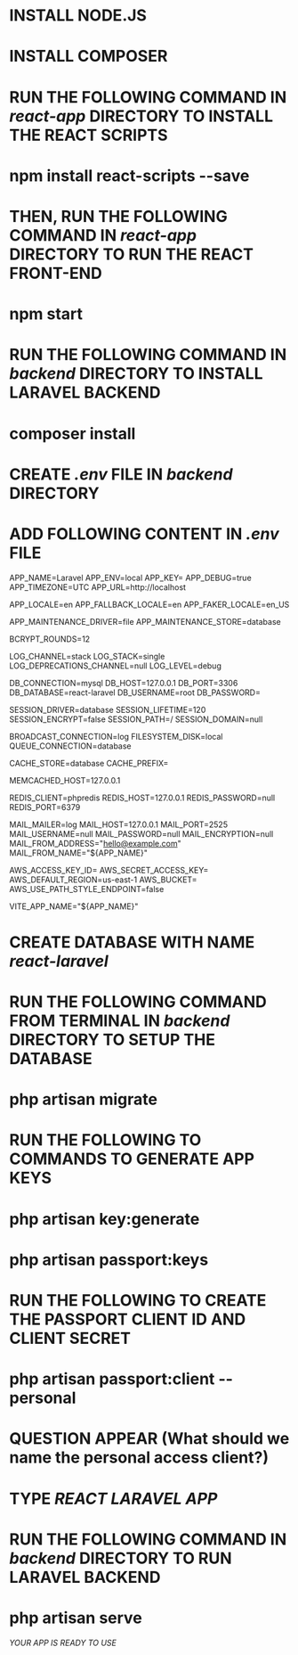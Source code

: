 # INSTALL NODE.JS 
# INSTALL COMPOSER

# RUN THE FOLLOWING COMMAND IN *react-app* DIRECTORY TO INSTALL THE REACT SCRIPTS
# npm install react-scripts --save

# THEN, RUN THE FOLLOWING COMMAND IN *react-app* DIRECTORY TO RUN THE REACT FRONT-END
# npm start

# RUN THE FOLLOWING COMMAND IN *backend* DIRECTORY TO INSTALL LARAVEL BACKEND
# composer install

# CREATE *.env* FILE IN *backend* DIRECTORY

# ADD FOLLOWING CONTENT IN *.env* FILE
APP_NAME=Laravel
APP_ENV=local
APP_KEY=
APP_DEBUG=true
APP_TIMEZONE=UTC
APP_URL=http://localhost

APP_LOCALE=en
APP_FALLBACK_LOCALE=en
APP_FAKER_LOCALE=en_US

APP_MAINTENANCE_DRIVER=file
APP_MAINTENANCE_STORE=database

BCRYPT_ROUNDS=12

LOG_CHANNEL=stack
LOG_STACK=single
LOG_DEPRECATIONS_CHANNEL=null
LOG_LEVEL=debug

DB_CONNECTION=mysql
DB_HOST=127.0.0.1
DB_PORT=3306
DB_DATABASE=react-laravel
DB_USERNAME=root
DB_PASSWORD=

SESSION_DRIVER=database
SESSION_LIFETIME=120
SESSION_ENCRYPT=false
SESSION_PATH=/
SESSION_DOMAIN=null

BROADCAST_CONNECTION=log
FILESYSTEM_DISK=local
QUEUE_CONNECTION=database

CACHE_STORE=database
CACHE_PREFIX=

MEMCACHED_HOST=127.0.0.1

REDIS_CLIENT=phpredis
REDIS_HOST=127.0.0.1
REDIS_PASSWORD=null
REDIS_PORT=6379

MAIL_MAILER=log
MAIL_HOST=127.0.0.1
MAIL_PORT=2525
MAIL_USERNAME=null
MAIL_PASSWORD=null
MAIL_ENCRYPTION=null
MAIL_FROM_ADDRESS="hello@example.com"
MAIL_FROM_NAME="${APP_NAME}"

AWS_ACCESS_KEY_ID=
AWS_SECRET_ACCESS_KEY=
AWS_DEFAULT_REGION=us-east-1
AWS_BUCKET=
AWS_USE_PATH_STYLE_ENDPOINT=false

VITE_APP_NAME="${APP_NAME}"

# CREATE DATABASE WITH NAME *react-laravel*

# RUN THE FOLLOWING COMMAND FROM TERMINAL IN *backend* DIRECTORY TO SETUP THE DATABASE
# php artisan migrate

# RUN THE FOLLOWING TO COMMANDS TO GENERATE APP KEYS
# php artisan key:generate
# php artisan passport:keys

# RUN THE FOLLOWING TO CREATE THE PASSPORT CLIENT ID AND CLIENT SECRET
# php artisan passport:client --personal

# QUESTION APPEAR (What should we name the personal access client?)
# TYPE *REACT LARAVEL APP*

# RUN THE FOLLOWING COMMAND IN *backend* DIRECTORY TO RUN LARAVEL BACKEND
# php artisan serve

*YOUR APP IS READY TO USE*
